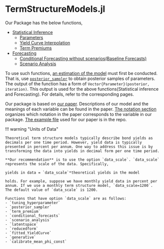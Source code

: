 # TermStructureModels.jl

Our Package has the below functions,

- [Statistical Inference](https://econpreference.github.io/TermStructureModels.jl/dev/inference/)
  - [Parameters](https://econpreference.github.io/TermStructureModels.jl/dev/inference/#Inference-for-Parameters)
  - [Yield Curve Interpolation](https://econpreference.github.io/TermStructureModels.jl/dev/inference/#Yield-Curve-Interpolation)
  - [Term Premiums](https://econpreference.github.io/TermStructureModels.jl/dev/inference/#Term-Premiums)
- [Forecasting](https://econpreference.github.io/TermStructureModels.jl/dev/scenario)
  - [Conditional Forecasting without scenarios(Baseline Forecasts)](https://econpreference.github.io/TermStructureModels.jl/dev/scenario/#Baseline-Forecasts)
  - [Scenario Analysis](https://econpreference.github.io/TermStructureModels.jl/dev/scenario/#Scenario-Analysis)

To use such functions, [an estimation of the model](https://econpreference.github.io/TermStructureModels.jl/dev/estimation/) must first be conducted. That is, use [`posterior_sampler`](https://econpreference.github.io/TermStructureModels.jl/dev/api/#TermStructureModels.posterior_sampler-Tuple{Any,%20Any,%20Any,%20Any,%20Any,%20Hyperparameter}) to obtain posterior samples of parameters. The output of the function has a form of `Vector{Parameter}(posterior, iteration)`. This output is used for the above functions(Statistical inference and Forecasting). For details, refer to the corresponding pages.

Our package is based on [our paper](https://papers.ssrn.com/sol3/papers.cfm?abstract_id=4708628). Descriptions of our model and the meanings of each variable can be found in the paper. [The notation section](https://econpreference.github.io/TermStructureModels.jl/dev/notations/) organizes which notation in the paper corresponds to the variable in our package. [The example file](https://github.com/econPreference/TermStructureModels.jl/blob/main/examples/LargeVAR_Yields_Macros.ipynb) used for our paper is in the repo.

!!! warning "Units of Data"

    Theoretical term structure models typically describe bond yields as decimals per one time period. However, yield data is typically presented in percent per annum. One way to address this issue is by transforming the data into yields in decimal form per one time period.

    **Our recommendation** is to use the option `data_scale`. `data_scale` represents the scale of the data. Specifically,

    yields in data = `data_scale`*theoretical yields in the model

    holds. For example, suppose we have monthly yield data in percent per annum. If we use a monthly term structure model, `data_scale=1200`. The default value of `data_scale` is 1200.

    Functions that have option `data_scale` are as follows:
    - `tuning_hyperparameter`
    - `posterior_sampler`
    - `term_premium`
    - `conditional_forecasts`
    - `scenario_analysis`
    - `latentspace`
    - `reducedform`
    - `fitted_YieldCurve`
    - `generative`
    - `calibrate_mean_phi_const`
